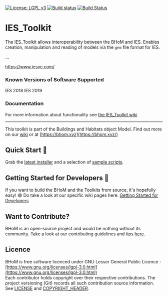[![License: LGPL v3](https://img.shields.io/badge/License-LGPL%20v3-blue.svg)](https://www.gnu.org/licenses/lgpl-3.0) [![Build status](https://ci.appveyor.com/api/projects/status/6y66pilefilq19km/branch/master?svg=true)](https://ci.appveyor.com/api/projects/status/ies_toolkit/branch/master) [![Build Status](https://dev.azure.com/BHoMBot/BHoM/_apis/build/status/IES_Toolkit/IES_Toolkit.CheckCore?branchName=master)](https://dev.azure.com/BHoMBot/BHoM/_build/latest?definitionId=189&branchName=master)

# IES_Toolkit 

The IES_Toolkit allows interoperability between the BHoM and IES. Enables creation, manipulation and reading of models via the `gem` file format for IES.

...

https://www.iesve.com/

### Known Versions of Software Supported
IES 2018
IES 2019

### Documentation
For more information about functionality see [the IES_Toolkit wiki](https://github.com/BHoM/IES_Toolkit/wiki)

---
This toolkit is part of the Buildings and Habitats object Model. Find out more on our [wiki](https://github.com/BHoM/documentation/wiki) or at [https://bhom.xyz](https://bhom.xyz/)

## Quick Start 🚀 

Grab the [latest installer](https://bhom.xyz/) and a selection of [sample scripts](https://github.com/BHoM/samples).


## Getting Started for Developers 🤖 

If you want to build the BHoM and the Toolkits from source, it's hopefully easy! 😄 
Do take a look at our specific wiki pages here: [Getting Started for Developers](https://github.com/BHoM/documentation/wiki/Getting-started-for-developers)


## Want to Contribute? ##

BHoM is an open-source project and would be nothing without its community. Take a look at our contributing guidelines and tips [here](https://github.com/BHoM/BHoM/blob/master/CONTRIBUTING.md).


## Licence ##

BHoM is free software licenced under GNU Lesser General Public Licence - [https://www.gnu.org/licenses/lgpl-3.0.html](https://www.gnu.org/licenses/lgpl-3.0.html)  
Each contributor holds copyright over their respective contributions.
The project versioning (Git) records all such contribution source information.
See [LICENSE](https://github.com/BHoM/BHoM/blob/master/LICENSE) and [COPYRIGHT_HEADER](https://github.com/BHoM/BHoM/blob/master/COPYRIGHT_HEADER.txt).
